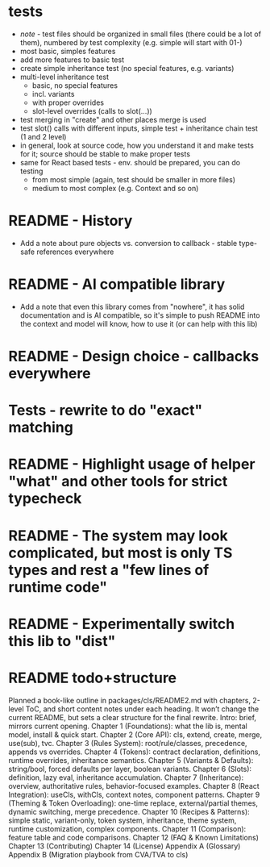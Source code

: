 # tests
- _note_ - test files should be organized in small files (there could be a lot of them), numbered by test complexity (e.g. simple will start with 01-)
- most basic, simples features
- add more features to basic test
- create simple inheritance test (no special features, e.g. variants)
- multi-level inheritance test
    - basic, no special features
    - incl. variants
    - with proper overrides
    - slot-level overrides (calls to slot(...))
- test merging in "create" and other places merge is used
- test slot() calls with different inputs, simple test + inheritance chain test (1 and 2 level)
- in general, look at source code, how you understand it and make tests for it; source should be stable to make proper tests
- same for React based tests - env. should be prepared, you can do testing
    - from most simple (again, test should be smaller in more files)
    - medium to most complex (e.g. Context and so on)

# README - History

- Add a note about pure objects vs. conversion to callback - stable type-safe references everywhere

# README - AI compatible library

- Add a note that even this library comes from "nowhere", it has solid documentation and is AI compatible, so it's simple to push README into the context and model will know, how to use it (or can help with this lib)

# README - Design choice - callbacks everywhere

# Tests - rewrite to do "exact" matching

# README - Highlight usage of helper "what" and other tools for strict typecheck

# README - The system may look complicated, but most is only TS types and rest a "few lines of runtime code"

# README - Experimentally switch this lib to "dist"

# README todo+structure

Planned a book-like outline in packages/cls/README2.md with chapters, 2-level ToC, and short content notes under each heading. It won’t change the current README, but sets a clear structure for the final rewrite.
Intro: brief, mirrors current opening.
Chapter 1 (Foundations): what the lib is, mental model, install & quick start.
Chapter 2 (Core API): cls, extend, create, merge, use(sub), tvc.
Chapter 3 (Rules System): root/rule/classes, precedence, appends vs overrides.
Chapter 4 (Tokens): contract declaration, definitions, runtime overrides, inheritance semantics.
Chapter 5 (Variants & Defaults): string/bool, forced defaults per layer, boolean variants.
Chapter 6 (Slots): definition, lazy eval, inheritance accumulation.
Chapter 7 (Inheritance): overview, authoritative rules, behavior-focused examples.
Chapter 8 (React Integration): useCls, withCls, context notes, component patterns.
Chapter 9 (Theming & Token Overloading): one-time replace, external/partial themes, dynamic switching, merge precedence.
Chapter 10 (Recipes & Patterns): simple static, variant-only, token system, inheritance, theme system, runtime customization, complex components.
Chapter 11 (Comparison): feature table and code comparisons.
Chapter 12 (FAQ & Known Limitations)
Chapter 13 (Contributing)
Chapter 14 (License)
Appendix A (Glossary)
Appendix B (Migration playbook from CVA/TVA to cls)
